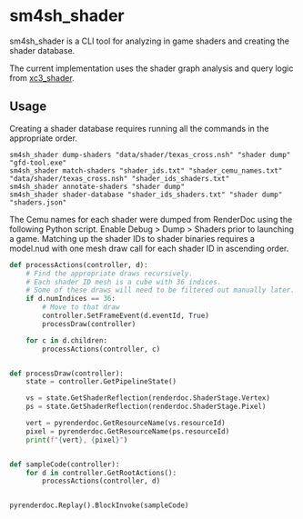 # sm4sh_shader
sm4sh_shader is a CLI tool for analyzing in game shaders and creating the shader database.

The current implementation uses the shader graph analysis and query logic from [xc3_shader](https://github.com/ScanMountGoat/xc3_lib/tree/main/xc3_shader).

## Usage
Creating a shader database requires running all the commands in the appropriate order.

```shell
sm4sh_shader dump-shaders "data/shader/texas_cross.nsh" "shader dump" "gfd-tool.exe"
sm4sh_shader match-shaders "shader_ids.txt" "shader_cemu_names.txt" "data/shader/texas_cross.nsh" "shader_ids_shaders.txt"
sm4sh_shader annotate-shaders "shader dump"
sm4sh_shader shader-database "shader_ids_shaders.txt" "shader dump" "shaders.json"
```

The Cemu names for each shader were dumped from RenderDoc using the following Python script. Enable Debug > Dump > Shaders prior to launching a game. Matching up the shader IDs to shader binaries requires a model.nud with one mesh draw call for each shader ID in ascending order.

```python
def processActions(controller, d):
    # Find the appropriate draws recursively.
    # Each shader ID mesh is a cube with 36 indices.
    # Some of these draws will need to be filtered out manually later.
    if d.numIndices == 36:
        # Move to that draw
        controller.SetFrameEvent(d.eventId, True)
        processDraw(controller)

    for c in d.children:
        processActions(controller, c)


def processDraw(controller):
    state = controller.GetPipelineState()

    vs = state.GetShaderReflection(renderdoc.ShaderStage.Vertex)
    ps = state.GetShaderReflection(renderdoc.ShaderStage.Pixel)

    vert = pyrenderdoc.GetResourceName(vs.resourceId)
    pixel = pyrenderdoc.GetResourceName(ps.resourceId)
    print(f"{vert}, {pixel}")


def sampleCode(controller):
    for d in controller.GetRootActions():
        processActions(controller, d)


pyrenderdoc.Replay().BlockInvoke(sampleCode)
```
